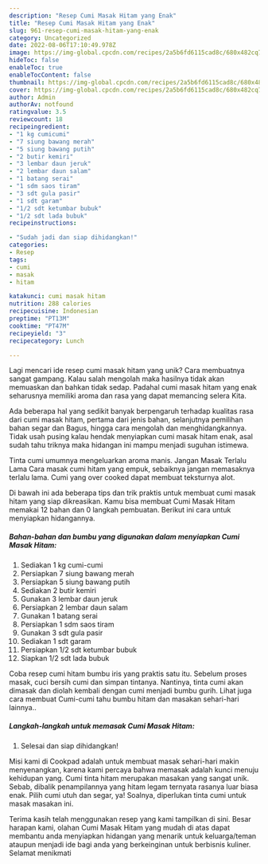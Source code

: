 ```yaml
---
description: "Resep Cumi Masak Hitam yang Enak"
title: "Resep Cumi Masak Hitam yang Enak"
slug: 961-resep-cumi-masak-hitam-yang-enak
category: Uncategorized
date: 2022-08-06T17:10:49.978Z
image: https://img-global.cpcdn.com/recipes/2a5b6fd6115cad8c/680x482cq70/cumi-masak-hitam-foto-resep-utama.jpg
hideToc: false
enableToc: true
enableTocContent: false
thumbnail: https://img-global.cpcdn.com/recipes/2a5b6fd6115cad8c/680x482cq70/cumi-masak-hitam-foto-resep-utama.jpg
cover: https://img-global.cpcdn.com/recipes/2a5b6fd6115cad8c/680x482cq70/cumi-masak-hitam-foto-resep-utama.jpg
author: Admin
authorAv: notfound
ratingvalue: 3.5
reviewcount: 18
recipeingredient:
- "1 kg cumicumi"
- "7 siung bawang merah"
- "5 siung bawang putih"
- "2 butir kemiri"
- "3 lembar daun jeruk"
- "2 lembar daun salam"
- "1 batang serai"
- "1 sdm saos tiram"
- "3 sdt gula pasir"
- "1 sdt garam"
- "1/2 sdt ketumbar bubuk"
- "1/2 sdt lada bubuk"
recipeinstructions:

- "Sudah jadi dan siap dihidangkan!"
categories:
- Resep
tags:
- cumi
- masak
- hitam

katakunci: cumi masak hitam 
nutrition: 288 calories
recipecuisine: Indonesian
preptime: "PT13M"
cooktime: "PT47M"
recipeyield: "3"
recipecategory: Lunch

---
```





Lagi mencari ide resep cumi masak hitam yang unik? Cara membuatnya sangat gampang. Kalau salah mengolah maka hasilnya tidak akan memuaskan dan bahkan tidak sedap. Padahal cumi masak hitam yang enak seharusnya memiliki aroma dan rasa yang dapat memancing selera Kita.





Ada beberapa hal yang sedikit banyak berpengaruh terhadap kualitas rasa dari cumi masak hitam, pertama dari jenis bahan, selanjutnya pemilihan bahan segar dan Bagus, hingga cara mengolah dan menghidangkannya. Tidak usah pusing kalau hendak menyiapkan cumi masak hitam enak,      asal sudah tahu triknya maka hidangan ini mampu menjadi suguhan istimewa.














Tinta cumi umumnya mengeluarkan aroma manis. Jangan Masak Terlalu Lama Cara masak cumi hitam yang empuk, sebaiknya jangan memasaknya terlalu lama. Cumi yang over cooked dapat membuat teksturnya alot.






Di bawah ini ada beberapa tips dan trik praktis untuk membuat cumi masak hitam yang siap dikreasikan. Kamu bisa membuat Cumi Masak Hitam memakai 12 bahan dan 0 langkah pembuatan. Berikut ini cara untuk menyiapkan hidangannya.

<!--inarticleads1-->

##### Bahan-bahan dan bumbu yang digunakan dalam menyiapkan Cumi Masak Hitam:

1. Sediakan 1 kg cumi-cumi
1. Persiapkan 7 siung bawang merah
1. Persiapkan 5 siung bawang putih
1. Sediakan 2 butir kemiri
1. Gunakan 3 lembar daun jeruk
1. Persiapkan 2 lembar daun salam
1. Gunakan 1 batang serai
1. Persiapkan 1 sdm saos tiram
1. Gunakan 3 sdt gula pasir
1. Sediakan 1 sdt garam
1. Persiapkan 1/2 sdt ketumbar bubuk
1. Siapkan 1/2 sdt lada bubuk


Coba resep cumi hitam bumbu iris yang praktis satu itu. Sebelum proses masak, cuci bersih cumi dan simpan tintanya. Nantinya, tinta cumi akan dimasak dan diolah kembali dengan cumi menjadi bumbu gurih. Lihat juga cara membuat Cumi-cumi tahu bumbu hitam dan masakan sehari-hari lainnya.. 

<!--inarticleads2-->

##### Langkah-langkah untuk memasak Cumi Masak Hitam:


1. Selesai dan siap dihidangkan!

Misi kami di Cookpad adalah untuk membuat masak sehari-hari makin menyenangkan, karena kami percaya bahwa memasak adalah kunci menuju kehidupan yang. Cumi tinta hitam merupakan masakan yang sangat unik. Sebab, dibalik penampilannya yang hitam legam ternyata rasanya luar biasa enak. Pilih cumi utuh dan segar, ya! Soalnya, diperlukan tinta cumi untuk masak masakan ini. 

Terima kasih telah menggunakan resep yang kami tampilkan di sini. Besar harapan kami, olahan Cumi Masak Hitam yang mudah di atas dapat membantu anda menyiapkan hidangan yang menarik untuk keluarga/teman ataupun menjadi ide bagi anda yang berkeinginan untuk berbisnis kuliner. Selamat menikmati
